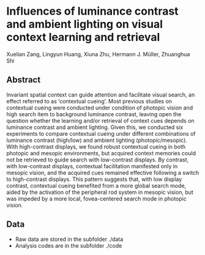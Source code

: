 # Influences of luminance contrast and ambient lighting on visual context learning and retrieval

Xuelian Zang, Lingyun Huang, Xiuna Zhu, Hermann J. Müller, Zhuanghua Shi

## Abstract

Invariant spatial context can guide attention and facilitate visual search, an effect referred to as ‘contextual cueing’. Most previous studies on contextual cueing were conducted under condition of photopic vision and high search item to background luminance contrast, leaving open the question whether the learning and/or retrieval of context cues depends on luminance contrast and ambient lighting. Given this, we conducted six experiments to compare contextual cueing under different combinations of luminance contrast (high/low) and ambient lighting (photopic/mesopic). With high-contrast displays, we found robust contextual cueing in both photopic and mesopic environments, but acquired context memories could not be retrieved to guide search with low-contrast displays. By contrast, with low-contrast displays, contextual facilitation manifested only in mesopic vision, and the acquired cues remained effective following a switch to high-contrast displays. This pattern suggests that, with low display contrast, contextual cueing benefited from a more global search mode, aided by the activation of the peripheral rod system in mesopic vision, but was impeded by a more local, fovea-centered search mode in photopic vision.  

## Data 

* Raw data are stored in the subfolder ./data
* Analysis codes are in the subfolder ./code


